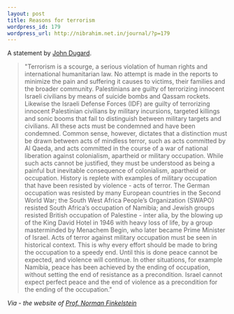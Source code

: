 ```yaml
--- 
layout: post
title: Reasons for terrorism
wordpress_id: 179
wordpress_url: http://nibrahim.net.in/journal/?p=179
---
```

A statement by <a href="http://en.wikipedia.org/wiki/John_Dugard">John Dugard</a>.
<blockquote>"Terrorism is a scourge, a serious violation of human rights and international humanitarian law. No attempt is made in the reports to minimize the pain and suffering it causes to victims, their families and the broader community. Palestinians are guilty of terrorizing innocent Israeli civilians by means of suicide bombs and Qassam rockets. Likewise the Israeli Defense Forces (IDF) are guilty of terrorizing innocent Palestinian civilians by military incursions, targeted killings and sonic booms that fail to distinguish between military targets and civilians. All these acts must be condemned and have been condemned. Common sense, however, dictates that a distinction must be drawn between acts of mindless terror, such as acts committed by Al Qaeda, and acts committed in the course of a war of national liberation against colonialism, apartheid or military occupation. While such acts cannot be justified, they must be understood as being a painful but inevitable consequence of colonialism, apartheid or occupation. History is replete with examples of military occupation that have been resisted by violence - acts of terror. The German occupation was resisted by many European countries in the Second World War; the South West Africa People’s Organization (SWAPO) resisted South Africa’s occupation of Namibia; and Jewish groups resisted British occupation of Palestine - inter alia, by the blowing up of the King David Hotel in 1946 with heavy loss of life, by a group masterminded by Menachem Begin, who later became Prime Minister of Israel. Acts of terror against military occupation must be seen in historical context. This is why every effort should be made to bring the occupation to a speedy end. Until this is done peace cannot be expected, and violence will continue. In other situations, for example Namibia, peace has been achieved by the ending of occupation, without setting the end of resistance as a precondition. Israel cannot expect perfect peace and the end of violence as a precondition for the ending of the occupation."</blockquote>
<i> Via - the website of <a href="http://www.normanfinkelstein.com/content.php?pg=25">Prof. Norman Finkelstein</a></i>
